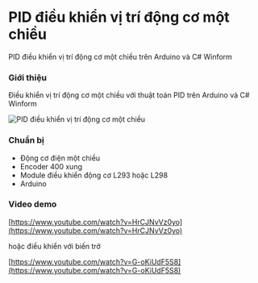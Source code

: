 # PID điều khiển vị trí động cơ một chiều
PID điều khiển vị trí động cơ một chiều trên Arduino và C# Winform

### Giới thiệu
Điều khiển vị trí động cơ một chiều với thuật toán PID trên Arduino và C# Winform

![PID điều khiển vị trí động cơ một chiều](images/imgae-01.png)

### Chuẩn bị
- Động cơ điện một chiều
- Encoder 400 xung
- Module điều khiển động cơ L293 hoặc L298
- Arduino

### Video demo

[https://www.youtube.com/watch?v=HrCJNvVz0yo](https://www.youtube.com/watch?v=HrCJNvVz0yo)

hoặc điều khiển với biến trở

[https://www.youtube.com/watch?v=G-oKiUdF5S8](https://www.youtube.com/watch?v=G-oKiUdF5S8)
